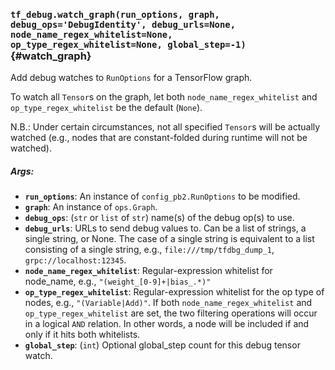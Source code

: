 ### `tf_debug.watch_graph(run_options, graph, debug_ops='DebugIdentity', debug_urls=None, node_name_regex_whitelist=None, op_type_regex_whitelist=None, global_step=-1)` {#watch_graph}

Add debug watches to `RunOptions` for a TensorFlow graph.

To watch all `Tensor`s on the graph, let both `node_name_regex_whitelist`
and `op_type_regex_whitelist` be the default (`None`).

N.B.: Under certain circumstances, not all specified `Tensor`s will be
  actually watched (e.g., nodes that are constant-folded during runtime will
  not be watched).

##### Args:


*  <b>`run_options`</b>: An instance of `config_pb2.RunOptions` to be modified.
*  <b>`graph`</b>: An instance of `ops.Graph`.
*  <b>`debug_ops`</b>: (`str` or `list` of `str`) name(s) of the debug op(s) to use.
*  <b>`debug_urls`</b>: URLs to send debug values to. Can be a list of strings,
    a single string, or None. The case of a single string is equivalent to
    a list consisting of a single string, e.g., `file:///tmp/tfdbg_dump_1`,
    `grpc://localhost:12345`.
*  <b>`node_name_regex_whitelist`</b>: Regular-expression whitelist for node_name,
    e.g., `"(weight_[0-9]+|bias_.*)"`
*  <b>`op_type_regex_whitelist`</b>: Regular-expression whitelist for the op type of
    nodes, e.g., `"(Variable|Add)"`.
    If both `node_name_regex_whitelist` and `op_type_regex_whitelist`
    are set, the two filtering operations will occur in a logical `AND`
    relation. In other words, a node will be included if and only if it
    hits both whitelists.
*  <b>`global_step`</b>: (`int`) Optional global_step count for this debug tensor
    watch.

